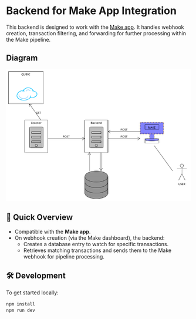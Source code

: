 
# Backend for Make App Integration

This backend is designed to work with the [Make app](https://www.make.com/). It handles webhook creation, transaction filtering, and forwarding for further processing within the Make pipeline.

## Diagram

![System Level Integration Architecture](docs/SLIAL.png)


## 🚀 Quick Overview

- Compatible with the **Make app**.
- On webhook creation (via the Make dashboard), the backend:
  - Creates a database entry to watch for specific transactions.
  - Retrieves matching transactions and sends them to the Make webhook for pipeline processing.

## 🛠️ Development

To get started locally:

```bash
npm install
npm run dev
